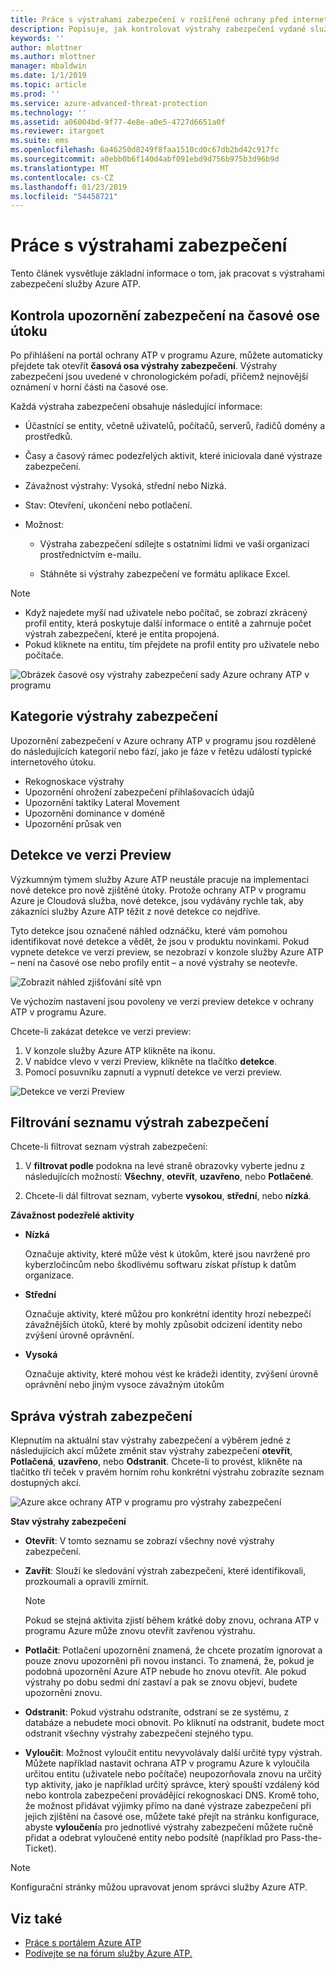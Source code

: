 ```yaml
---
title: Práce s výstrahami zabezpečení v rozšířené ochrany před internetovými útoky pro Azure | Dokumentace Microsoftu
description: Popisuje, jak kontrolovat výstrahy zabezpečení vydané služby Azure ATP
keywords: ''
author: mlottner
ms.author: mlottner
manager: mbaldwin
ms.date: 1/1/2019
ms.topic: article
ms.prod: ''
ms.service: azure-advanced-threat-protection
ms.technology: ''
ms.assetid: a06004bd-9f77-4e8e-a0e5-4727d6651a0f
ms.reviewer: itargoet
ms.suite: ems
ms.openlocfilehash: 6a46250d8249f8faa1510cd0c67db2bd42c917fc
ms.sourcegitcommit: a0ebb0b6f140d4abf091ebd9d756b975b3d96b9d
ms.translationtype: MT
ms.contentlocale: cs-CZ
ms.lasthandoff: 01/23/2019
ms.locfileid: "54458721"
---
```

# <a name="working-with-security-alerts"></a>Práce s výstrahami zabezpečení

Tento článek vysvětluje základní informace o tom, jak pracovat s výstrahami zabezpečení služby Azure ATP.

## Kontrola upozornění zabezpečení na časové ose útoku <a name="review-suspicious-activities-on-the-attack-time-line"></a>

Po přihlášení na portál ochrany ATP v programu Azure, můžete automaticky přejdete tak otevřít **časová osa výstrahy zabezpečení**. Výstrahy zabezpečení jsou uvedené v chronologickém pořadí, přičemž nejnovější oznámení v horní části na časové ose.

Každá výstraha zabezpečení obsahuje následující informace:

- Účastnící se entity, včetně uživatelů, počítačů, serverů, řadičů domény a prostředků.

- Časy a časový rámec podezřelých aktivit, které iniciovala dané výstraze zabezpečení.

- Závažnost výstrahy: Vysoká, střední nebo Nízká.

- Stav: Otevření, ukončení nebo potlačení.

- Možnost:

    - Výstraha zabezpečení sdílejte s ostatními lidmi ve vaší organizaci prostřednictvím e-mailu.

    - Stáhněte si výstrahy zabezpečení ve formátu aplikace Excel.

> [!NOTE]
> - Když najedete myší nad uživatele nebo počítač, se zobrazí zkrácený profil entity, která poskytuje další informace o entitě a zahrnuje počet výstrah zabezpečení, které je entita propojená.
> - Pokud kliknete na entitu, tím přejdete na profil entity pro uživatele nebo počítače.

![Obrázek časové osy výstrahy zabezpečení sady Azure ochrany ATP v programu](media/atp-sa-timeline.png)

## <a name="security-alert-categories"></a>Kategorie výstrahy zabezpečení

Upozornění zabezpečení v Azure ochrany ATP v programu jsou rozdělené do následujících kategorií nebo fází, jako je fáze v řetězu událostí typické internetového útoku. 

- Rekognoskace výstrahy
- Upozornění ohrožení zabezpečení přihlašovacích údajů
- Upozornění taktiky Lateral Movement
- Upozornění dominance v doméně
- Upozornění průsak ven

## Detekce ve verzi Preview <a name="preview-detections"></a>

Výzkumným týmem služby Azure ATP neustále pracuje na implementaci nové detekce pro nově zjištěné útoky. Protože ochrany ATP v programu Azure je Cloudová služba, nové detekce, jsou vydávány rychle tak, aby zákazníci služby Azure ATP těžit z nové detekce co nejdříve.

Tyto detekce jsou označené náhled odznáčku, které vám pomohou identifikovat nové detekce a vědět, že jsou v produktu novinkami. Pokud vypnete detekce ve verzi preview, se nezobrazí v konzole služby Azure ATP – není na časové ose nebo profily entit – a nové výstrahy se neotevře.

![Zobrazit náhled zjišťování sítě vpn](./media/preview-detection-vpn.png)

Ve výchozím nastavení jsou povoleny ve verzi preview detekce v ochrany ATP v programu Azure. 

Chcete-li zakázat detekce ve verzi preview:

1. V konzole služby Azure ATP klikněte na ikonu.
2. V nabídce vlevo v verzi Preview, klikněte na tlačítko **detekce**.
3. Pomocí posuvníku zapnutí a vypnutí detekce ve verzi preview.
 
![Detekce ve verzi Preview](./media/preview-detections.png) 


## <a name="filter-security-alerts-list"></a>Filtrování seznamu výstrah zabezpečení
Chcete-li filtrovat seznam výstrah zabezpečení:

1. V **filtrovat podle** podokna na levé straně obrazovky vyberte jednu z následujících možností: **Všechny**, **otevřít**, **uzavřeno**, nebo **Potlačené**.

2. Chcete-li dál filtrovat seznam, vyberte **vysokou**, **střední**, nebo **nízká**.

**Závažnost podezřelé aktivity**

- **Nízká**

    Označuje aktivity, které může vést k útokům, které jsou navržené pro kyberzločincům nebo škodlivému softwaru získat přístup k datům organizace.

- **Střední**

    Označuje aktivity, které můžou pro konkrétní identity hrozí nebezpečí závažnějších útoků, které by mohly způsobit odcizení identity nebo zvýšení úrovně oprávnění.

- **Vysoká**

    Označuje aktivity, které mohou vést ke krádeži identity, zvýšení úrovně oprávnění nebo jiným vysoce závažným útokům


## <a name="managing-security-alerts"></a>Správa výstrah zabezpečení

Klepnutím na aktuální stav výstrahy zabezpečení a výběrem jedné z následujících akcí můžete změnit stav výstrahy zabezpečení **otevřít**, **Potlačená**, **uzavřeno**, nebo **Odstranit**.
Chcete-li to provést, klikněte na tlačítko tří teček v pravém horním rohu konkrétní výstrahu zobrazíte seznam dostupných akcí.

![Azure akce ochrany ATP v programu pro výstrahy zabezpečení](./media/atp-sa-actions.png)

**Stav výstrahy zabezpečení**

- **Otevřít**: V tomto seznamu se zobrazí všechny nové výstrahy zabezpečení.

- **Zavřít**: Slouží ke sledování výstrah zabezpečení, které identifikovali, prozkoumali a opravili zmírnit.

    > [!NOTE]
    > Pokud se stejná aktivita zjistí během krátké doby znovu, ochrana ATP v programu Azure může znovu otevřít zavřenou výstrahu.

- **Potlačit**: Potlačení upozornění znamená, že chcete prozatím ignorovat a pouze znovu upozorněni při novou instanci. To znamená, že, pokud je podobná upozornění Azure ATP nebude ho znovu otevřít. Ale pokud výstrahy po dobu sedmi dní zastaví a pak se znovu objeví, budete upozorněni znovu.

- **Odstranit**: Pokud výstrahu odstraníte, odstraní se ze systému, z databáze a nebudete moci obnovit. Po kliknutí na odstranit, budete moct odstranit všechny výstrahy zabezpečení stejného typu.

- **Vyloučit**: Možnost vyloučit entitu nevyvolávaly další určité typy výstrah. Můžete například nastavit ochrana ATP v programu Azure k vyloučila určitou entitu (uživatele nebo počítače) neupozorňovala znovu na určitý typ aktivity, jako je například určitý správce, který spouští vzdálený kód nebo kontrola zabezpečení provádějící rekognoskaci DNS. Kromě toho, že možnost přidávat výjimky přímo na dané výstraze zabezpečení při jejich zjištění na časové ose, můžete také přejít na stránku konfigurace, abyste **vyloučení**a pro jednotlivé výstrahy zabezpečení můžete ručně přidat a odebrat vyloučené entity nebo podsítě (například pro Pass-the-Ticket).

> [!NOTE]
> Konfigurační stránky můžou upravovat jenom správci služby Azure ATP.


## <a name="see-also"></a>Viz také

- [Práce s portálem Azure ATP](workspace-portal.md)
- [Podívejte se na fórum služby Azure ATP.](https://aka.ms/azureatpcommunity)
